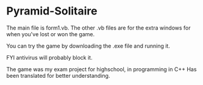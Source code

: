 # Pyramid-Solitaire

The main file is form1.vb.
The other .vb files are for the extra windows for when you've lost or won the game.

You can try the game by downloading the .exe file and running it. 

FYI antivirus will probably block it.


The game was my exam project for highschool, in programming in C++
Has been translated for better understanding.

